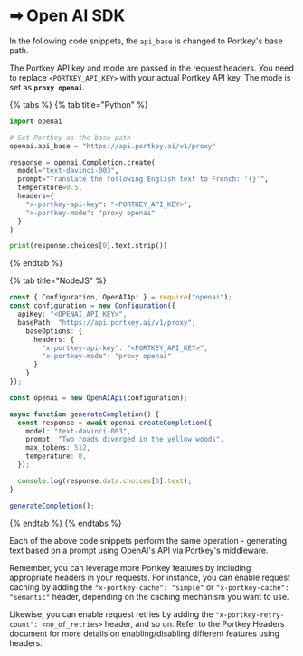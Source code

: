 # ➡ Open AI SDK

In the following code snippets, the `api_base` is changed to Portkey's base path.

The Portkey API key and mode are passed in the request headers. You need to replace `<PORTKEY_API_KEY>` with your actual Portkey API key. The mode is set as **`proxy openai`**.

{% tabs %}
{% tab title="Python" %}
```python
import openai

# Set Portkey as the base path
openai.api_base = "https://api.portkey.ai/v1/proxy"

response = openai.Completion.create(
  model="text-davinci-003",
  prompt="Translate the following English text to French: '{}'",
  temperature=0.5,
  headers={
    "x-portkey-api-key": "<PORTKEY_API_KEY>",
    "x-portkey-mode": "proxy openai"
  }
)

print(response.choices[0].text.strip())
```
{% endtab %}

{% tab title="NodeJS" %}
```typescript
const { Configuration, OpenAIApi } = require("openai");
const configuration = new Configuration({
  apiKey: "<OPENAI_API_KEY>",
  basePath: "https://api.portkey.ai/v1/proxy",
    baseOptions: {
      headers: {
        "x-portkey-api-key": "<PORTKEY_API_KEY>",
        "x-portkey-mode": "proxy openai"
      }
    }
});

const openai = new OpenAIApi(configuration);

async function generateCompletion() {
  const response = await openai.createCompletion({
    model: "text-davinci-003",
    prompt: "Two roads diverged in the yellow woods",
    max_tokens: 512,
    temperature: 0,
  });

  console.log(response.data.choices[0].text);
}

generateCompletion();
```
{% endtab %}
{% endtabs %}

Each of the above code snippets perform the same operation - generating text based on a prompt using OpenAI's API via Portkey's middleware.

Remember, you can leverage more Portkey features by including appropriate headers in your requests. For instance, you can enable request caching by adding the `"x-portkey-cache": "simple"` or `"x-portkey-cache": "semantic"` header, depending on the caching mechanism you want to use.

Likewise, you can enable request retries by adding the `"x-portkey-retry-count": <no_of_retries>` header, and so on. Refer to the Portkey Headers document for more details on enabling/disabling different features using headers.
